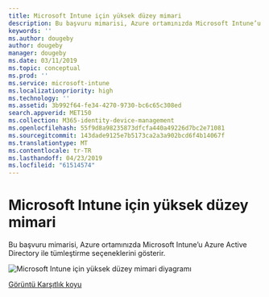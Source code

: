```yaml
---
title: Microsoft Intune için yüksek düzey mimari
description: Bu başvuru mimarisi, Azure ortamınızda Microsoft Intune’u Azure Active Directory ile tümleştirme seçeneklerini gösterir.
keywords: ''
ms.author: dougeby
author: dougeby
manager: dougeby
ms.date: 03/11/2019
ms.topic: conceptual
ms.prod: ''
ms.service: microsoft-intune
ms.localizationpriority: high
ms.technology: ''
ms.assetid: 3b992f64-fe34-4270-9730-bc6c65c308ed
search.appverid: MET150
ms.collection: M365-identity-device-management
ms.openlocfilehash: 55f9d8a98235873dfcfa440a49226d7bc2e71081
ms.sourcegitcommit: 143dade9125e7b5173ca2a3a902bcd6f4b14067f
ms.translationtype: MT
ms.contentlocale: tr-TR
ms.lasthandoff: 04/23/2019
ms.locfileid: "61514574"
---
```

# <a name="high-level-architecture-for-microsoft-intune"></a>Microsoft Intune için yüksek düzey mimari
Bu başvuru mimarisi, Azure ortamınızda Microsoft Intune’u Azure Active Directory ile tümleştirme seçeneklerini gösterir.  

![Microsoft Intune için yüksek düzey mimari diyagramı](./media/intunearchitecture_wh.svg)

[Görüntü Karşıtlık koyu](./media/intunearchitecture.svg)
